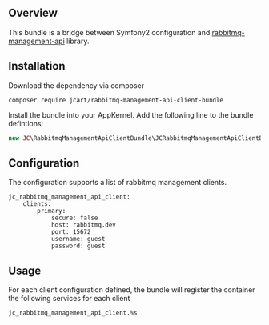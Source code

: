 Overview
--------

This bundle is a bridge between Symfony2 configuration and [rabbitmq-management-api](https://github.com/richardfullmer/rabbitmq-management-api) library.

Installation
------------

Download the dependency via composer

```{r, engine='bash', count_lines}
composer require jcart/rabbitmq-management-api-client-bundle
```

Install the bundle into your AppKernel. Add the following line to the bundle defintions:

```php
new JC\RabbitmqManagementApiClientBundle\JCRabbitmqManagementApiClientBundle(),
```

Configuration
-------------

The configuration supports a list of rabbitmq management clients.

```
jc_rabbitmq_management_api_client:
    clients:
        primary:
            secure: false
            host: rabbitmq.dev
            port: 15672
            username: guest
            password: guest
```

Usage
-----

For each client configuration defined, the bundle will register the container the following services for each client

```
jc_rabbitmq_management_api_client.%s
```